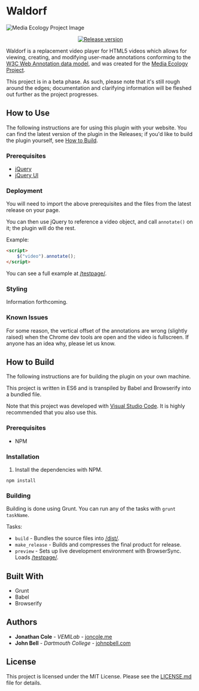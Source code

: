 # Waldorf 

![Media Ecology Project Image](/media/cropped-mep_banner511.png)

<p align="center">
    <a href="https://github.com/novomancy/waldorf/releases"><img src="https://img.shields.io/github/release/colejd/Waldorf.svg" alt="Release version"></img></a>
</p>

Waldorf is a replacement video player for HTML5 videos which allows for 
viewing, creating, and modifying user-made annotations conforming to the
[W3C Web Annotation data model](https://www.w3.org/TR/annotation-model/),
and was created for the [Media Ecology Project](https://mediaecology.dartmouth.edu/). 

This project is in a beta phase. As such, please note that it's still 
rough around the edges; documentation and clarifying information will be fleshed
out further as the project progresses.

## How to Use

The following instructions are for using this plugin with your website.
You can find the latest version of the plugin in the Releases; if you'd like to 
build the plugin yourself, see [How to Build](#how-to-build).

### Prerequisites

* [jQuery](https://jquery.com/)
* [jQuery UI](https://jqueryui.com/)

### Deployment

You will need to import the above prerequisites and the files from the latest release 
on your page.

You can then use jQuery to reference a video object, and call `annotate()` on
it; the plugin will do the rest.

Example:
```html
<script>
    $("video").annotate();
</script>
```

You can see a full example at [/testpage/](/testpage/).

### Styling

Information forthcoming.

### Known Issues

For some reason, the vertical offset of the annotations are wrong (slightly raised)
when the Chrome dev tools are open and the video is fullscreen. If anyone has an idea
why, please let us know.

## How to Build

The following instructions are for building the plugin on your own machine.


This project is written in ES6 and is transpiled by Babel and Browserify into a bundled file.


Note that this project was developed with [Visual Studio Code](https://code.visualstudio.com/). 
It is highly recommended that you also use this.

### Prerequisites

* NPM

### Installation

1. Install the dependencies with NPM.

```
npm install
```

### Building

Building is done using Grunt. You can run any of the tasks with `grunt taskName`.

Tasks:

* `build`        - Bundles the source files into [/dist/](/dist/).
* `make_release` - Builds and compresses the final product for release.
* `preview`      - Sets up live development environment with BrowserSync. Loads 
                   [/testpage/](/testpage/).

## Built With

* Grunt
* Babel
* Browserify

## Authors

* **Jonathan Cole** - *VEMILab* - [joncole.me](http://www.joncole.me)
* **John Bell** - *Dartmouth College* - [johnpbell.com](http://www.johnpbell.com)

## License

This project is licensed under the MIT License. Please see the [LICENSE.md](LICENSE.md) file for details.
